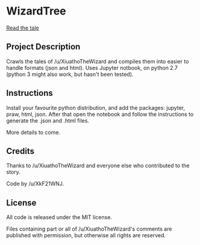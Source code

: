 # WizardTree

[Read the tale](https://XkF21WNJ.github.io/WizardTree/)

## Project Description

Crawls the tales of /u/XiuathoTheWizard and compiles them into easier to handle formats (json and html). Uses Jupyter notbook, on python 2.7 (python 3 might also work, but hasn't been tested).

## Instructions

Install your favourite python distribution, and add the packages: jupyter, praw, html, json. After that open the notebook and follow the instructions to generate the .json and .html files.

More details to come.

## Credits

Thanks to /u/XiuathoTheWizard and everyone else who contributed to the story.

Code by /u/XkF21WNJ.

## License

All code is released under the MIT license. 

Files containing part or all of /u/XiuathoTheWizard's comments are published with permission, but otherwise all rights are reserved.
